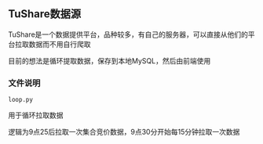 TuShare数据源
---

TuShare是一个数据提供平台，品种较多，有自己的服务器，可以直接从他们的平台拉取数据而不用自行爬取

目前的想法是循环提取数据，保存到本地MySQL，然后由前端使用

### 文件说明

`loop.py`

用于循环拉取数据

逻辑为9点25后拉取一次集合竞价数据，9点30分开始每15分钟拉取一次数据